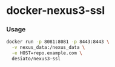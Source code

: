 # docker-nexus3-ssl

### Usage
```bash
docker run -p 8081:8081 -p 8443:8443 \
  -v nexus_data:/nexus_data \
  -e HOST=repo.example.com \
  desiato/nexus3-ssl
```
